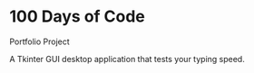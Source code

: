 # 100 Days of Code
Portfolio Project

A Tkinter GUI desktop application that tests your typing speed.
